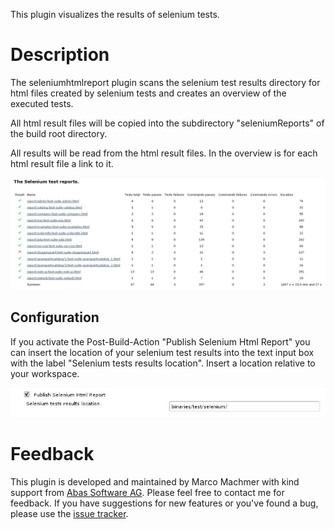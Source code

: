 
This plugin visualizes the results of selenium tests.

# Description

The seleniumhtmlreport plugin scans the selenium test results directory
for html files created by selenium tests and creates an overview of the
executed tests.

All html result files will be copied into the subdirectory
"seleniumReports" of the build root directory.

All results will be read from the html result files. In the overview is
for each html result file a link to it.

![](docs/images/seleniumhtmlreport_overview.jpg)

## Configuration

If you activate the Post-Build-Action "Publish Selenium Html Report" you
can insert the location of your selenium test results into the text
input box with the label "Selenium tests results location". Insert a
location relative to your workspace.

![](docs/images/seleniumhtmlreport_config.jpg)

# Feedback

This plugin is developed and maintained by Marco Machmer with kind
support from [Abas Software AG](http://www.abas.de/). Please feel free
to contact me for feedback. If you have suggestions for new features or
you've found a bug, please use the [issue
tracker](http://issues.jenkins-ci.org/browse/JENKINS/component/15781).
